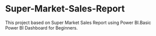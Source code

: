 # Super-Market-Sales-Report
This project based on Super Market Sales Report using Power BI.Basic Power BI Dashboard for Beginners.  
